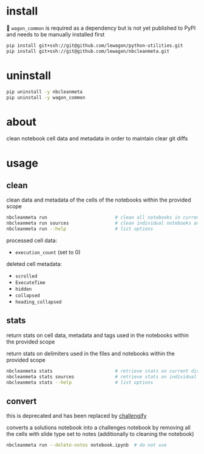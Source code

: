 
# install

🚨 `wagon_common` is required as a dependency but is not yet published to PyPI and needs to be manually installed first

``` bash
pip install git+ssh://git@github.com/lewagon/python-utilities.git
pip install git+ssh://git@github.com/lewagon/nbcleanmeta.git
```

# uninstall

``` bash
pip uninstall -y nbcleanmeta
pip uninstall -y wagon_common
```

# about

clean notebook cell data and metadata in order to maintain clear git diffs

# usage

## clean

clean data and metadata of the cells of the notebooks within the provided scope

``` bash
nbcleanmeta run                         # clean all notebooks in current directory tree
nbcleanmeta run sources                 # clean individual notebooks and directory trees
nbcleanmeta run --help                  # list options
```

processed cell data:
- `execution_count` (set to 0)

deleted cell metadata:
- `scrolled`
- `ExecuteTime`
- `hidden`
- `collapsed`
- `heading_collapsed`

## stats

return stats on cell data, metadata and tags used in the notebooks within the provided scope

return stats on delimiters used in the files and notebooks within the provided scope

``` bash
nbcleanmeta stats                       # retrieve stats on current directory tree
nbcleanmeta stats sources               # retrieve stats on individual files and directory trees
nbcleanmeta stats --help                # list options
```

## convert

this is deprecated and has been replaced by [challengify](https://github.com/lewagon/utils/tree/master/challengify)

converts a solutions notebook into a challenges notebook by removing all the cells with slide type set to notes (additionally to cleaning the notebook)

``` bash
nbcleanmeta run --delete-notes notebook.ipynb  # do not use
```
